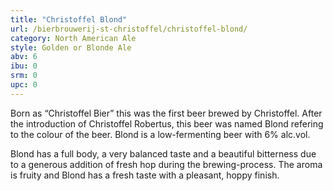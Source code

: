 ```yaml
---
title: "Christoffel Blond"
url: /bierbrouwerij-st-christoffel/christoffel-blond/
category: North American Ale
style: Golden or Blonde Ale
abv: 6
ibu: 0
srm: 0
upc: 0
---
```

Born as “Christoffel Bier” this was the first beer brewed by Christoffel. After the introduction of Christoffel Robertus, this beer was named Blond refering to the colour of the beer.  Blond is a low-fermenting beer with 6% alc.vol.

Blond has a full body, a very balanced taste and a beautiful bitterness due to a generous addition of fresh hop during the brewing-process. The aroma is fruity and Blond has a fresh taste with a pleasant, hoppy finish.
